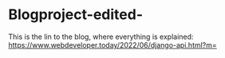 # Blogproject-edited-
This is the lin to the blog, where everything is explained: https://www.webdeveloper.today/2022/06/django-api.html?m=
